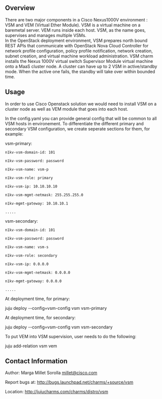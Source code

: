 Overview
--------
There are two major components in a Cisco Nexus1000V 
environment : VSM and VEM (Virtual Ether Module). VSM 
is a virtual machine on a baremetal server. VEM runs 
inside each host. VSM, as the name goes, supervises and 
manages multiple VSMs.  
In the OpenStack deployment environment, VSM prepares north 
bound REST APIs that communicate with OpenStack Nova Cloud 
Controller for network profile configuration, policy profile 
notification, network creation, subnet creation, and virtual 
machine workload administration.
VSM charm installs the Nexus 1000V virtual switch Supervisor 
Module virtual machine  onto a MaaS cluster node. A cluster can 
have up to 2 VSM in active/standby mode. When the active one 
fails, the standby will take over within bounded time.

Usage
-----
In order to use Cisco Openstack solution we would need to install 
VSM on a cluster node as well as VEM module that goes into each 
host. 

In the config.yaml you can provide general config that will be 
common to all VSM hosts in environement. To differentiate the 
different primary and secondary VSM configuration, we create 
seperate sections for them, for example:

vsm-primary:

    n1kv-vsm-domain-id: 101

    n1kv-vsm-password: password

    n1kv-vsm-name: vsm-p

    n1kv-vsm-role: primary

    n1kv-vsm-ip: 10.10.10.10

    n1kv-vsm-mgmt-netmask: 255.255.255.0

    n1kv-mgmt-gateway: 10.10.10.1

    .....

vsm-secondary:

    n1kv-vsm-domain-id: 101

    n1kv-vsm-password: password

    n1kv-vsm-name: vsm-s

    n1kv-vsm-role: secondary

    n1kv-vsm-ip: 0.0.0.0

    n1kv-vsm-mgmt-netmask: 0.0.0.0

    n1kv-mgmt-gateway: 0.0.0.0

    .....
   
At deployment time, for primary:

   juju deploy --config=vsm-config vsm vsm-primary

At deployment time, for secondary:

   juju deploy --config=vsm-config vsm vsm-secondary

To put VEM into VSM supervision, user needs to do the following:

   juju add-relation vsm vem

Contact Information
-------------------
Author: Marga Millet Sorolla <millet@cisco.com>

Report bugs at: http://bugs.launchpad.net/charms/+source/vsm

Location: http://jujucharms.com/charms/distro/vsm


